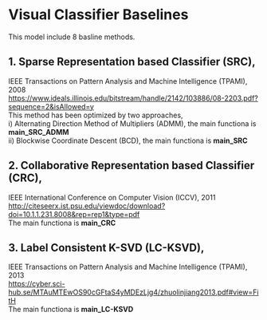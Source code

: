 # Visual Classifier Baselines <br>
This model include 8 basline methods.<br>
## **1. Sparse Representation based Classifier (SRC)**, 
IEEE Transactions on Pattern Analysis and Machine Intelligence (TPAMI), 2008<br>
https://www.ideals.illinois.edu/bitstream/handle/2142/103886/08-2203.pdf?sequence=2&isAllowed=y<br>
This method has been optimized by two approaches,<br>
i) Alternating Direction Method of Multipliers (ADMM), the main functiona is **main_SRC_ADMM**<br>
ii) Blockwise Coordinate Descent (BCD), the main functiona is **main_SRC**
## **2. Collaborative Representation based Classifier (CRC)**, 
IEEE International Conference on Computer Vision (ICCV), 2011<br>
http://citeseerx.ist.psu.edu/viewdoc/download?doi=10.1.1.231.8008&rep=rep1&type=pdf<br>
The main functiona is **main_CRC**
## **3. Label Consistent K-SVD (LC-KSVD)**, 
IEEE Transactions on Pattern Analysis and Machine Intelligence (TPAMI), 2013<br>
https://cyber.sci-hub.se/MTAuMTEwOS90cGFtaS4yMDEzLjg4/zhuolinjiang2013.pdf#view=FitH<br>
The main functiona is **main_LC-KSVD**
